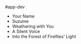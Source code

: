 #app-dev
<ul>
  <li>Your Name</li>
  <li>Suzume</li>
  <li>Weathering with You</li>
  <li>A Silent Voice</li>
  <li>Into the Forest of Fireflies' Light</li>
</ul>
